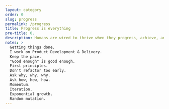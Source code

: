 ```yaml
---
layout: category
order: 0
slug: progress
permalink: /progress
title: Progress is everything
pre-title: 0.
description: Humans are wired to thrive when they progress, achieve, and evolve. Getting things done brings fulfillment, happiness, and strength.
notes: >
  Getting things done.
  I work on Product Development & Delivery.
  Keep the pace.
  "Good enough" is good enough.
  First principles.
  Don't refactor too early.
  Ask why, why, why.
  Ask how, how, how.
  Momentum.
  Iteration.
  Exponential growth.
  Random mutation.
---
```

